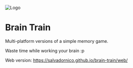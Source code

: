 ![Logo](https://salvadornico.github.io/brain-train/web/images/logo.png)

# Brain Train

Multi-platform versions of a simple memory game.

Waste time while working your brain :p

Web version: https://salvadornico.github.io/brain-train/web/